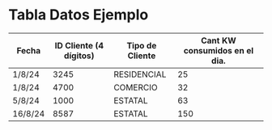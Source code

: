 # Tabla Datos Ejemplo

| Fecha    | ID Cliente (4 dígitos)     | Tipo de Cliente    | Cant KW consumidos en el dia. |
| ------------ | ------------ | ------------ | ------------ |
| 1/8/24      | 3245       | RESIDENCIAL      | 25 |
| 1/8/24      | 4700      | COMERCIO       | 32 |
| 5/8/24      | 1000      | ESTATAL       | 63 |
| 16/8/24      | 8587      | ESTATAL       | 150 |
